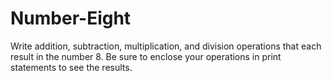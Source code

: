 # Number-Eight
Write addition, subtraction, multiplication, and division operations that each result in the number 8. Be sure to enclose your operations in print statements to see the results.
